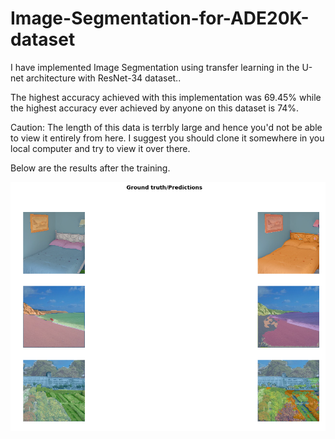 # Image-Segmentation-for-ADE20K-dataset
I have implemented Image Segmentation using transfer learning in the U-net architecture with ResNet-34 dataset..

The highest accuracy achieved with this implementation was 69.45% while the highest accuracy ever achieved by anyone on this dataset is 74%.

Caution: The length of this data is terrbly large and hence you'd not be able to view it entirely from here. I suggest you should clone it somewhere in you local computer and try to view it over there.

Below are the results after the training.

<img src= 'https://github.com/AdityaShrivastava9/Image-Segmentation-for-ADK20K-dataset/blob/master/download.png'>


